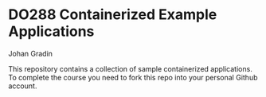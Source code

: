 # DO288 Containerized Example Applications
Johan Gradin

This repository contains a collection of sample containerized applications.  To complete the course you need to fork this repo into your personal Github account.
